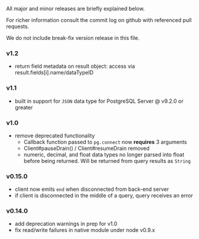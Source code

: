 All major and minor releases are briefly explained below.

For richer information consult the commit log on github with referenced pull requests.

We do not include break-fix version release in this file.

### v1.2

- return field metadata on result object: access via result.fields[i].name/dataTypeID

### v1.1

- built in support for `JSON` data type for PostgreSQL Server @ v9.2.0 or greater

### v1.0

- remove deprecated functionality
  - Callback function passed to `pg.connect` now __requires__ 3 arguments
  - Client#pauseDrain() / Client#resumeDrain removed
  - numeric, decimal, and float data types no longer parsed into float before being returned. Will be returned from query results as `String`

### v0.15.0

- client now emits `end` when disconnected from back-end server
- if client is disconnected in the middle of a query, query receives an error

### v0.14.0

- add deprecation warnings in prep for v1.0
- fix read/write failures in native module under node v0.9.x
